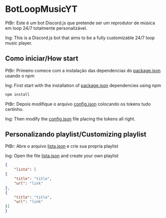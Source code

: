 # BotLoopMusicYT
PtBr: Este é um bot Discord.js que pretende ser um reprodutor de música em loop 24/7 totalmente personalizável.

Ing: This is a Discord.js bot that aims to be a fully customizable 24/7 loop music player.

## Como iniciar/How start
PtBr: Primeiro comece com a instalação das dependencias do [package.json](https://github.com/HaruzinDev/BotLoopMusicYT/blob/master/package.json) usando o npm

Ing: First start with the installation of [package.json](https://github.com/HaruzinDev/BotLoopMusicYT/blob/master/package.json) dependencies using npm

```bash
npm install
```

PtBr: Depois modifique o arquivo [config.json](https://github.com/HaruzinDev/BotLoopMusicYT/blob/master/json/config.json) colocando os tokens tudo certinho.

Ing: Then modify the [config.json](https://github.com/HaruzinDev/BotLoopMusicYT/blob/master/json/config.json) file placing the tokens all right.

## Personalizando playlist/Customizing playlist

PtBr: Abre o arquivo [lista.json](https://github.com/HaruzinDev/BotLoopMusicYT/blob/master/json/lista.json) e crie sua propria playlist

Ing: Open the file [lista.json](https://github.com/HaruzinDev/BotLoopMusicYT/blob/master/json/lista.json) and create your own playlist

```json
{
    "lista": [
{
    "title": "title",
    "url": "link"
},
{
    "title": "title",
    "url": "link"
}]
}
